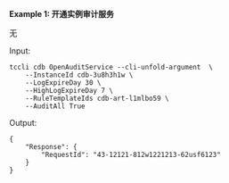 **Example 1: 开通实例审计服务**

无

Input: 

```
tccli cdb OpenAuditService --cli-unfold-argument  \
    --InstanceId cdb-3u8h3h1w \
    --LogExpireDay 30 \
    --HighLogExpireDay 7 \
    --RuleTemplateIds cdb-art-l1mlbo59 \
    --AuditAll True
```

Output: 
```
{
    "Response": {
        "RequestId": "43-12121-812w1221213-62usf6123"
    }
}
```

